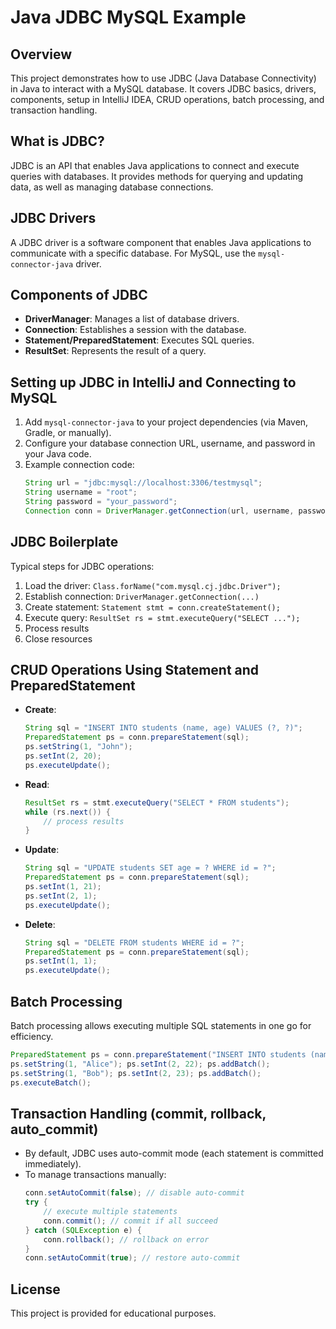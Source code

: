 # Java JDBC MySQL Example

## Overview
This project demonstrates how to use JDBC (Java Database Connectivity) in Java to interact with a MySQL database. It covers JDBC basics, drivers, components, setup in IntelliJ IDEA, CRUD operations, batch processing, and transaction handling.

## What is JDBC?
JDBC is an API that enables Java applications to connect and execute queries with databases. It provides methods for querying and updating data, as well as managing database connections.

## JDBC Drivers
A JDBC driver is a software component that enables Java applications to communicate with a specific database. For MySQL, use the `mysql-connector-java` driver.

## Components of JDBC
- **DriverManager**: Manages a list of database drivers.
- **Connection**: Establishes a session with the database.
- **Statement/PreparedStatement**: Executes SQL queries.
- **ResultSet**: Represents the result of a query.

## Setting up JDBC in IntelliJ and Connecting to MySQL
1. Add `mysql-connector-java` to your project dependencies (via Maven, Gradle, or manually).
2. Configure your database connection URL, username, and password in your Java code.
3. Example connection code:
   ```java
   String url = "jdbc:mysql://localhost:3306/testmysql";
   String username = "root";
   String password = "your_password";
   Connection conn = DriverManager.getConnection(url, username, password);
   ```

## JDBC Boilerplate
Typical steps for JDBC operations:
1. Load the driver: `Class.forName("com.mysql.cj.jdbc.Driver");`
2. Establish connection: `DriverManager.getConnection(...)`
3. Create statement: `Statement stmt = conn.createStatement();`
4. Execute query: `ResultSet rs = stmt.executeQuery("SELECT ...");`
5. Process results
6. Close resources

## CRUD Operations Using Statement and PreparedStatement
- **Create**:
  ```java
  String sql = "INSERT INTO students (name, age) VALUES (?, ?)";
  PreparedStatement ps = conn.prepareStatement(sql);
  ps.setString(1, "John");
  ps.setInt(2, 20);
  ps.executeUpdate();
  ```
- **Read**:
  ```java
  ResultSet rs = stmt.executeQuery("SELECT * FROM students");
  while (rs.next()) {
      // process results
  }
  ```
- **Update**:
  ```java
  String sql = "UPDATE students SET age = ? WHERE id = ?";
  PreparedStatement ps = conn.prepareStatement(sql);
  ps.setInt(1, 21);
  ps.setInt(2, 1);
  ps.executeUpdate();
  ```
- **Delete**:
  ```java
  String sql = "DELETE FROM students WHERE id = ?";
  PreparedStatement ps = conn.prepareStatement(sql);
  ps.setInt(1, 1);
  ps.executeUpdate();
  ```

## Batch Processing
Batch processing allows executing multiple SQL statements in one go for efficiency.
```java
PreparedStatement ps = conn.prepareStatement("INSERT INTO students (name, age) VALUES (?, ?)");
ps.setString(1, "Alice"); ps.setInt(2, 22); ps.addBatch();
ps.setString(1, "Bob"); ps.setInt(2, 23); ps.addBatch();
ps.executeBatch();
```

## Transaction Handling (commit, rollback, auto_commit)
- By default, JDBC uses auto-commit mode (each statement is committed immediately).
- To manage transactions manually:
  ```java
  conn.setAutoCommit(false); // disable auto-commit
  try {
      // execute multiple statements
      conn.commit(); // commit if all succeed
  } catch (SQLException e) {
      conn.rollback(); // rollback on error
  }
  conn.setAutoCommit(true); // restore auto-commit
  ```

## License
This project is provided for educational purposes.

